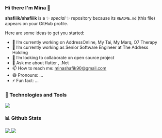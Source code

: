 ### Hi there I'm Mina 👋


**shafiiik/shafiiik** is a ✨ _special_ ✨ repository because its `README.md` (this file) appears on your GitHub profile.

Here are some ideas to get you started:

- 🔭 I’m currently working on AddressOnline, My Tai, My Marq, O7 Therapy
- 🌱 I’m currently working as Senior Software Engineer at The Address Holding
- 👯 I’m looking to collaborate on open source project
- 💬 Ask me about flutter , .Net
- 📫 How to reach me: minashafik90@gmail.com
- 😄 Pronouns: ...
- ⚡ Fun fact: ...

### 🔧 Technologies and Tools 
![](https://img.shields.io/badge/Framework-Flutter-informational?style=flat-square&logoColor=ffffff&logo=data:image/svg%2bxml;base64,PHN2ZyByb2xlPSJpbWciIHZpZXdCb3g9IjAgMCAyNCAyNCIgeG1sbnM9Imh0dHA6Ly93d3cudzMub3JnLzIwMDAvc3ZnIj48dGl0bGU+Rmx1dHRlciBpY29uPC90aXRsZT48cGF0aCBkPSJNMTQuMzE0IDBMMi4zIDEyIDYgMTUuNyAyMS42ODQuMDEyaC03LjM1N0wxNC4zMTQgMHptLjAxNCAxMS4wNzJsLTYuNDcxIDYuNDU3IDYuNDcgNi40N0gyMS43bC02LjQ2LTYuNDY4IDYuNDYtNi40NmgtNy4zNzF6Ii8+PC9zdmc+&color=02569B)

### 📊 Github Stats
<a href="#">
<img align="center" src="https://github-readme-stats.vercel.app/api?username=shafiiik&theme=cobalt&count_private=true&show_icons=true" />
</a>
<a href="#">
<img align="center" src="https://github-readme-stats.vercel.app/api/top-langs/?username=andro98&theme=cobalt&count_private=true&show_icons=true" />
</a>

